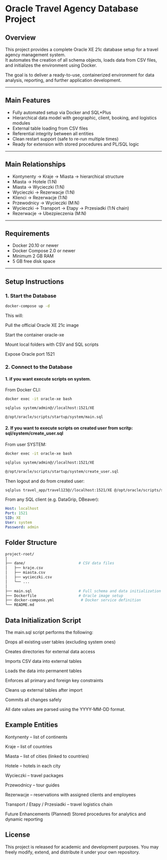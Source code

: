 # Oracle Travel Agency Database Project

## Overview

This project provides a complete Oracle XE 21c database setup for a travel agency management system.  
It automates the creation of all schema objects, loads data from CSV files, and initializes the environment using Docker.

The goal is to deliver a ready-to-use, containerized environment for data analysis, reporting, and further application development.

---

## Main Features

- Fully automated setup via Docker and SQL*Plus
- Hierarchical data model with geographic, client, booking, and logistics modules
- External table loading from CSV files
- Referential integrity between all entities
- Clean restart support (safe to re-run multiple times)
- Ready for extension with stored procedures and PL/SQL logic

---

## Main Relationships
- Kontynenty → Kraje → Miasta → hierarchical structure
- Miasta → Hotele (1:N)
- Miasta → Wycieczki (1:N)
- Wycieczki → Rezerwacje (1:N)
- Klienci → Rezerwacje (1:N)
- Przewodnicy → Wycieczki (M:N)
- Wycieczki → Transport → Etapy → Przesiadki (1:N chain)
- Rezerwacje → Ubezpieczenia (M:N)

---

## Requirements
- Docker 20.10 or newer  
- Docker Compose 2.0 or newer  
- Minimum 2 GB RAM  
- 5 GB free disk space  

---

## Setup Instructions

### 1. Start the Database

```bash
docker-compose up -d
```

This will:

Pull the official Oracle XE 21c image

Start the container oracle-xe

Mount local folders with CSV and SQL scripts

Expose Oracle port 1521

### 2. Connect to the Database

#### 1. if you want execute scripts on system.

From Docker CLI:


```bash
docker exec -it oracle-xe bash
```

```bash
sqlplus system/admin@//localhost:1521/XE
```

```bash
@/opt/oracle/scripts/startup/system/main.sql
```

#### 2. If you want to execute scripts on created user from scritp: sql/system/create_user.sql

From user SYSTEM:

```bash
docker exec -it oracle-xe bash
```

```bash 
sqlplus system/admin@//localhost:1521/XE
```


```bash 
@/opt/oracle/scripts/startup/system/create_user.sql
```

Then logout and do from created user:

```bash
sqlplus travel_app/travel123@//localhost:1521/XE @/opt/oracle/scripts/startup/user/main.sql
```

From any SQL client (e.g. DataGrip, DBeaver):

```yaml
Host: localhost
Port: 1521
SID: XE
User: system
Password: admin
```

## Folder Structure

```bash
project-root/
│
├── dane/                        # CSV data files
│   ├── kraje.csv
│   ├── miasta.csv
│   ├── wycieczki.csv
│   └── ...
│
├── main.sql                     # Full schema and data initialization script
├── Dockerfile                   # Oracle image setup
├── docker-compose.yml            # Docker service definition
└── README.md
```

## Data Initialization Script

The main.sql script performs the following:

Drops all existing user tables (excluding system ones)

Creates directories for external data access

Imports CSV data into external tables

Loads the data into permanent tables

Enforces all primary and foreign key constraints

Cleans up external tables after import

Commits all changes safely

All date values are parsed using the YYYY-MM-DD format.

## Example Entities

Kontynenty – list of continents

Kraje – list of countries

Miasta – list of cities (linked to countries)

Hotele – hotels in each city

Wycieczki – travel packages

Przewodnicy – tour guides

Rezerwacje – reservations with assigned clients and employees

Transport / Etapy / Przesiadki – travel logistics chain

Future Enhancements (Planned)
Stored procedures for analytics and dynamic reporting

## License
This project is released for academic and development purposes.
You may freely modify, extend, and distribute it under your own repository.